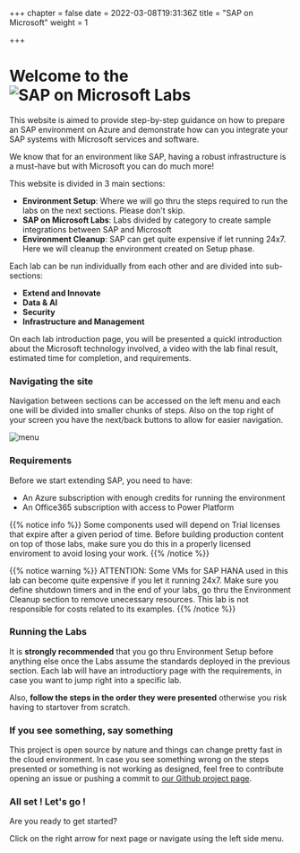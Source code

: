+++
chapter = false
date = 2022-03-08T19:31:36Z
title = "SAP on Microsoft"
weight = 1

+++
# Welcome to the ![SAP on Microsoft Labs](/images/SAPONMICROSOFTLABS-LOGO.png?height=250px)

This website is aimed to provide step-by-step guidance on how to prepare an SAP environment on Azure and demonstrate how can you integrate your SAP systems with Microsoft services and software.

We know that for an environment like SAP, having a robust infrastructure is a must-have but with Microsoft you can do much more!

This website is divided in 3 main sections:

* **Environment Setup**: Where we will go thru the steps required to run the labs on the next sections. Please don't skip.
* **SAP on Microsoft Labs**: Labs divided by category to create sample integrations between SAP and Microsoft
* **Environment Cleanup**: SAP can get quite expensive if let running 24x7. Here we will cleanup the environment created on Setup phase.

Each lab can be run individually from each other and are divided into sub-sections:

* **Extend and Innovate**
* **Data & AI**
* **Security**
* **Infrastructure and Management**

On each lab introduction page, you will be presented a quickl introduction about the Microsoft technology involved, a video with the lab final result, estimated time for completion, and requirements.

### Navigating the site

Navigation between sections can be accessed on the left menu and each one will be divided into smaller chunks of steps. Also on the top right of your screen you have the next/back buttons to allow for easier navigation.

![menu](/images/navigation.png?height=250px)

### Requirements

Before we start extending SAP, you need to have:

* An Azure subscription with enough credits for running the environment
* An Office365 subscription with access to Power Platform

{{% notice info %}}
Some components used will depend on Trial licenses that expire after a given period of time. Before building production content on top of those labs, make sure you do this in a properly licensed enviroment to avoid losing your work.
{{% /notice %}}

{{% notice warning %}}
ATTENTION: Some VMs for SAP HANA used in this lab can become quite expensive if you let it running 24x7. Make sure you define shutdown timers and in the end of your labs, go thru the Environment Cleanup section to remove unecessary resources.
This lab is not responsible for costs related to its examples.
{{% /notice %}}

### Running the Labs

It is **strongly recommended** that you go thru Environment Setup before anything else once the Labs assume the standards deployed in the previous section. Each lab will have an introductiory page with the requirements, in case you want to jump right into a specific lab.

Also, **follow the steps in the order they were presented** otherwise you risk having to startover from scratch.

### If you see something, say something

This project is open source by nature and things can change pretty fast in the cloud environment.
In case you see something wrong on the steps presented or something is not working as designed, feel free to contribute opening an issue or pushing a commit to [our Github project page](https://github.com/abicas/SapOnMicrosoftDemos).

### All set ! Let's go !

Are you ready to get started?

Click on the right arrow for next page or navigate using the left side menu.